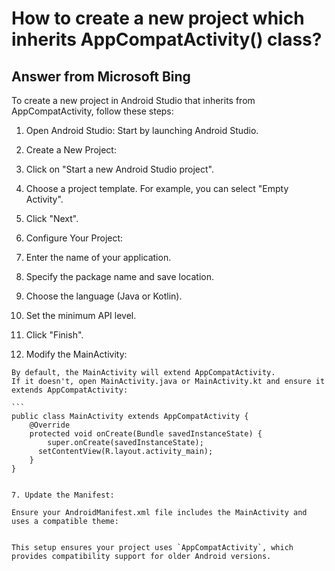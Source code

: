 # How to create a new project which inherits AppCompatActivity() class?
## Answer from Microsoft Bing
To create a new project in Android Studio that inherits from AppCompatActivity, follow these steps:

1. Open Android Studio: Start by launching Android Studio.

2. Create a New Project:

3. Click on "Start a new Android Studio project".
4. Choose a project template. For example, you can select "Empty Activity".
5. Click "Next".
6. Configure Your Project:

  1. Enter the name of your application.
  2. Specify the package name and save location.
  3. Choose the language (Java or Kotlin).
  4. Set the minimum API level.
  5. Click "Finish".
  6. Modify the MainActivity:

    By default, the MainActivity will extend AppCompatActivity.
    If it doesn't, open MainActivity.java or MainActivity.kt and ensure it extends AppCompatActivity:

    ```
    public class MainActivity extends AppCompatActivity {
        @Override
        protected void onCreate(Bundle savedInstanceState) {
            super.onCreate(savedInstanceState);
          setContentView(R.layout.activity_main);
        }
    }
  ```

  7. Update the Manifest:

  Ensure your AndroidManifest.xml file includes the MainActivity and uses a compatible theme:

  ```
  <application
      android:theme="@style/Theme.AppCompat.Light.NoActionBar">
      <activity android:name=".MainActivity">
          <intent-filter>
              <action android:name="android.intent.action.MAIN" />
              <category android:name="android.intent.category.LAUNCHER" />
          </intent-filter>
      </activity>
  </application>
  ```

This setup ensures your project uses `AppCompatActivity`, which provides compatibility support for older Android versions.
